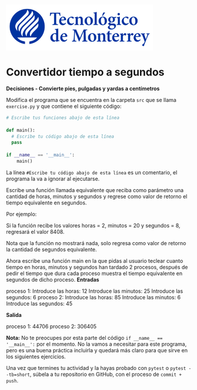 ![Tec de Monterrey](../../images/logotecmty.png)
# Convertidor tiempo a segundos
**Decisiones - Convierte pies, pulgadas y yardas a centímetros**

Modifica el programa que se encuentra en la carpeta `src` que se llama
`exercise.py` y que contiene el siguiente código:

```python
# Escribe tus funciones abajo de esta línea

def main():
  # Escribe tu código abajo de esta línea
  pass

if __name__ == '__main__':
    main()
```
La línea `#Escribe tu código abajo de esta línea` es un comentario,
el programa la va a ignorar al ejecutarse.

Escribe una función llamada equivalente que reciba como parámetro una cantidad de horas, minutos y segundos y regrese como valor de retorno el tiempo equivalente en segundos.

Por ejemplo:

Si la función recibe los valores horas = 2, minutos = 20 y segundos = 8, regresará el valor 8408.

Nota que la función no mostrará nada, solo regresa como valor de retorno la cantidad de segundos equivalente.

 

Ahora escribe una función main en la que pidas al usuario teclear cuanto tiempo en horas, minutos y segundos han tardado 2 procesos, después de pedir el tiempo que dura cada proceso muestra el tiempo equivalente en segundos de dicho proceso.
**Entradas**
<p>
proceso 1:
Introduce las horas: 12
Introduce las minutos: 25
Introduce las segundos: 6
proceso 2:
Introduce las horas: 85
Introduce las minutos: 6
Introduce las segundos: 45
</p>

**Salida**
<p>
proceso 1: 44706
proceso 2: 306405
</p>

**Nota:** No te preocupes por esta parte del código
`if __name__ == '__main__':` por el momento. No la vamos a necesitar para
este programa, pero es una buena práctica incluirla y quedará más
claro para que sirve en los siguientes ejercicios.

Una vez que termines tu actividad y la hayas probado con `pytest` o `pytest --tb=short`,
súbela a tu repositorio en GitHub, con el proceso de `commit + push`.
